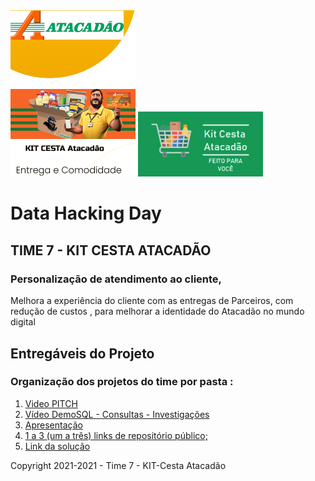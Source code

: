 <img src="img/logokitatacacao1.png" alt="drawing" style="width:200px;"/> 

<img src="img/logokitatacacao.png" alt="drawing" style="width:200px;"/> 


# Data Hacking Day

## TIME 7  - KIT CESTA ATACADÃO

### Personalização de atendimento ao cliente,

Melhora a experiência do cliente com as entregas  de Parceiros, com redução de custos , para melhorar a identidade do Atacadão no mundo digital  


## Entregáveis do Projeto


### Organização dos projetos do time por pasta :

1. [Video PITCH](https://github.com/time7hacking/time7hacking/blob/main/videopitch/7TimeCESTA_V4.mkv)
2. [Vídeo DemoSQL - Consultas - Investigações](https://github.com/time7hacking/time7hacking/blob/main/videopitch/7TimeCESTA_DemonstracaoV2.mkv)
3. [Apresentação](https://www.canva.com/design/DAEyLof5bq0/h5XL4LMqw53pJhqWP7LccQ/view?utm_content=DAEyLof5bq0&utm_campaign=designshare&utm_medium=link&utm_source=publishpresent)
4. [1 a 3 (um a três) links de repositório público;](https://github.com/time7hacking/time7hacking)
5. [Link da solução](https://desafiotime7.wixsite.com/cestaatacadao)




Copyright 2021-2021 - Time 7 - KIT-Cesta Atacadão